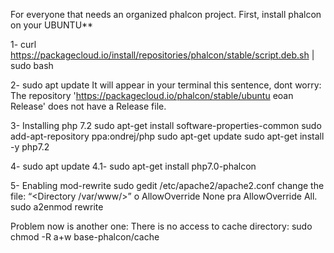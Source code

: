 For everyone that needs an organized phalcon project. First, install phalcon on your UBUNTU**

1- curl https://packagecloud.io/install/repositories/phalcon/stable/script.deb.sh | sudo bash

2- sudo apt update
It will appear in your terminal this sentence, dont worry:
The repository 'https://packagecloud.io/phalcon/stable/ubuntu eoan Release' does not have a Release file.

3- Installing php 7.2
sudo apt-get install software-properties-common
sudo add-apt-repository ppa:ondrej/php
sudo apt-get update
sudo apt-get install -y php7.2

4- sudo apt update
4.1- sudo apt-get install php7.0-phalcon

5- Enabling mod-rewrite
sudo gedit /etc/apache2/apache2.conf 
change the file:
“<Directory /var/www/>” o AllowOverride None pra AllowOverride All.
sudo a2enmod rewrite

Problem now is another one:
There is no access to cache directory:
sudo chmod -R a+w base-phalcon/cache

